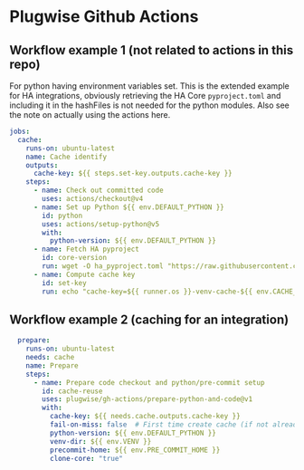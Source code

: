 # Plugwise Github Actions

## Workflow example 1 (not related to actions in this repo)

For python having environment variables set. This is the extended example for HA integrations, obviously retrieving the HA Core `pyproject.toml` and including it in the hashFiles is not needed for the python modules. Also see the note on actually using the actions here.

```test.yml
jobs:
  cache:
    runs-on: ubuntu-latest
    name: Cache identify
    outputs:
      cache-key: ${{ steps.set-key.outputs.cache-key }}
    steps:
      - name: Check out committed code
        uses: actions/checkout@v4
      - name: Set up Python ${{ env.DEFAULT_PYTHON }}
        id: python
        uses: actions/setup-python@v5
        with:
          python-version: ${{ env.DEFAULT_PYTHON }}
      - name: Fetch HA pyproject
        id: core-version
        run: wget -O ha_pyproject.toml "https://raw.githubusercontent.com/home-assistant/core/refs/heads/dev/pyproject.toml"
      - name: Compute cache key
        id: set-key
        run: echo "cache-key=${{ runner.os }}-venv-cache-${{ env.CACHE_VERSION }}-${{ steps.python.outputs.python-version }}-${{ hashFiles('pyproject.toml', 'requirements_test.txt', '.pre-commit-config.yaml', 'ha_pyproject.toml') }}" >> "$GITHUB_OUTPUT"
```

## Workflow example 2 (caching for an integration)

```test.yml
  prepare:
    runs-on: ubuntu-latest
    needs: cache
    name: Prepare
    steps:
      - name: Prepare code checkout and python/pre-commit setup
        id: cache-reuse
        uses: plugwise/gh-actions/prepare-python-and-code@v1
        with:
          cache-key: ${{ needs.cache.outputs.cache-key }}
          fail-on-miss: false  # First time create cache (if not already exists)
          python-version: ${{ env.DEFAULT_PYTHON }}
          venv-dir: ${{ env.VENV }}
          precommit-home: ${{ env.PRE_COMMIT_HOME }}
          clone-core: "true"
```
